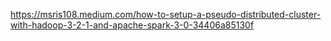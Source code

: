 https://msris108.medium.com/how-to-setup-a-pseudo-distributed-cluster-with-hadoop-3-2-1-and-apache-spark-3-0-34406a85130f
